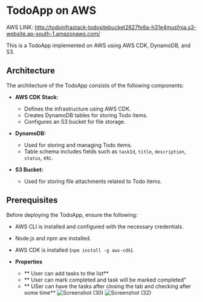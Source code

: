 # TodoApp on AWS
AWS LINK: http://todoinfrastack-todositebucket2627fe8a-h31e4musfnja.s3-website.ap-south-1.amazonaws.com/

This is a TodoApp implemented on AWS using AWS CDK, DynamoDB, and S3.

## Architecture

The architecture of the TodoApp consists of the following components:

- **AWS CDK Stack:**
  - Defines the infrastructure using AWS CDK.
  - Creates DynamoDB tables for storing Todo items.
  - Configures an S3 bucket for file storage.

- **DynamoDB:**
  - Used for storing and managing Todo items.
  - Table schema includes fields such as `taskId`, `title`, `description`, `status`, etc.

- **S3 Bucket:**
  - Used for storing file attachments related to Todo items.

## Prerequisites

Before deploying the TodoApp, ensure the following:

- AWS CLI is installed and configured with the necessary credentials.
- Node.js and npm are installed.
- AWS CDK is installed (`npm install -g aws-cdk`).

- **Properties**
  - ** User can add tasks to the list**
  - ** User can mark completed and task will be marked completed"
  - ** USer can have the tasks after closing the tab and checking after some time**
![Screenshot (30)](https://github.com/raaz252/todo-aws/assets/63297432/b8fbab54-d34c-4e93-8ee1-1cee0126da17)
![Screenshot (32)](https://github.com/raaz252/todo-aws/assets/63297432/04313405-9b9b-4628-98d8-dd9d3383af70)



